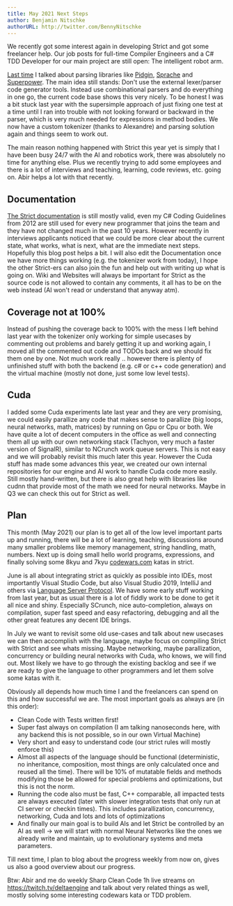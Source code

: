 ```yaml
---
title: May 2021 Next Steps
author: Benjamin Nitschke
authorURL: http://twitter.com/BennyNitschke
---
```


We recently got some interest again in developing Strict and got some freelancer help. Our job posts for full-time Compiler Engineers and a C# TDD Developer for our main project are still open: The intelligent robot arm.

<a href="https://strict.dev/blog/2020/07/29/getting-back-into-it">Last time</a> I talked about parsing libraries like <a href="https://github.com/benjamin-hodgson/Pidgin">Pidgin</a>, <a href="https://github.com/sprache/Sprache">Sprache</a> and <a href="https://github.com/datalust/superpower">Superpower</a>. The main idea still stands: Don't use the external lexer/parser code generator tools. Instead use combinational parsers and do everything in one go, the current code base shows this very nicely. To be honest I was a bit stuck last year with the supersimple approach of just fixing one test at a time until I ran into trouble with not looking forward or backward in the parser, which is very much needed for expressions in method bodies. We now have a custom tokenizer (thanks to Alexandre) and parsing solution again and things seem to work out.

The main reason nothing happened with Strict this year yet is simply that I have been busy 24/7 with the AI and robotics work, there was absolutely no time for anything else. Plus we recently trying to add some employees and there is a lot of interviews and teaching, learning, code reviews, etc. going on. Abir helps a lot with that recently.

## Documentation
<a href="https://strict.dev/docs/Overview">The Strict documentation</a> is still mostly valid, even my C# Coding Guidelines from 2012 are still used for every new programmer that joins the team and they have not changed much in the past 10 years. However recently in interviews applicants noticed that we could be more clear about the current state, what works, what is next, what are the immediate next steps. Hopefully this blog post helps a bit. I will also edit the Documentation once we have more things working (e.g. the tokenizer work from today), I hope the other Strict-ers can also join the fun and help out with writing up what is going on. Wiki and Websites will always be important for Strict as the source code is not allowed to contain any comments, it all has to be on the web instead (AI won't read or understand that anyway atm).

## Coverage not at 100%
Instead of pushing the coverage back to 100% with the mess I left behind last year with the tokenizer only working for simple usecases by commenting out problems and barely getting it up and working again, I moved all the commented out code and TODOs back and we should fix them one by one. Not much work really .. however there is plenty of unfinished stuff with both the backend (e.g. c# or c++ code generation) and the virtual machine (mostly not done, just some low level tests).

## Cuda
I added some Cuda experiments late last year and they are very promising, we could easily parallize any code that makes sense to parallize (big loops, neural networks, math, matrices) by running on Gpu or Cpu or both. We have quite a lot of decent computers in the office as well and connecting them all up with our own networking stack (Tachyon, very much a faster version of SignalR), similar to NCrunch work queue servers. This is not easy and we will probably revisit this much later this year. However the Cuda stuff has made some advances this year, we created our own internal repositories for our engine and AI work to handle Cuda code more easily. Still mostly hand-written, but there is also great help with libraries like cudnn that provide most of the math we need for neural networks. Maybe in Q3 we can check this out for Strict as well.

## Plan
This month (May 2021) our plan is to get all of the low level important parts up and running, there will be a lot of learning, teaching, discussions around many smaller problems like memory management, string handling, math, numbers. Next up is doing small hello world programs, expressions, and finally solving some 8kyu and 7kyu <a href="https://codewars.com">codewars.com</a> katas in strict.

June is all about integrating strict as quickly as possible into IDEs, most importantly Visual Studio Code, but also Visual Studio 2019, IntelliJ and others via <a href="https://microsoft.github.io/language-server-protocol/">Language Server Protocol</a>. We have some early stuff working from last year, but as usual there is a lot of fiddly work to be done to get it all nice and shiny. Especially SCrunch, nice auto-completion, always on compilation, super fast speed and easy refactoring, debugging and all the other great features any decent IDE brings.

In July we want to revisit some old use-cases and talk about new usecases we can then accomplish with the language, maybe focus on compiling Strict with Strict and see whats missing. Maybe networking, maybe parallization, concurrency or building neural networks with Cuda, who knows, we will find out. Most likely we have to go through the existing backlog and see if we are ready to give the language to other programmers and let them solve some katas with it.

Obviously all depends how much time I and the freelancers can spend on this and how successful we are. The most important goals as always are (in this order):
- Clean Code with Tests written first!
- Super fast always on compilation (I am talking nanoseconds here, with any backend this is not possible, so in our own Virtual Machine)
- Very short and easy to understand code (our strict rules will mostly enforce this)
- Almost all aspects of the language should be functional (deterministic, no inheritance, composition, most things are only calculated once and reused all the time). There will be 10% of mutatable fields and methods modifying those be allowed for special problems and optimizations, but this is not the norm.
- Running the code also must be fast, C++ comparable, all impacted tests are always executed (later with slower integration tests that only run at CI server or checkin times). This includes parallization, concurrency, networking, Cuda and lots and lots of optimizations
- And finally our main goal is to build AIs and let Strict be controlled by an AI as well -> we will start with normal Neural Networks like the ones we already write and maintain, up to evolutionary systems and meta parameters.

Till next time, I plan to blog about the progress weekly from now on, gives us also a good overview about our progress.

Btw: Abir and me do weekly Sharp Clean Code 1h live streams on <a href="https://twitch.tv/deltaengine">https://twitch.tv/deltaengine</a> and talk about very related things as well, mostly solving some interesting codewars kata or TDD problem.
